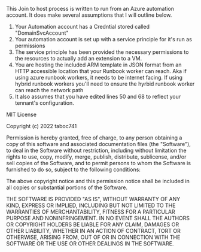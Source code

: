 This Join to host process is written to run from an Azure automation account.  It does make several assumptions that I will outline below.

1.  Your Automation account has a Credntial stored called "DomainSvcAccount"
2.  Your automation account is set up with a service principle for it's run as permissions
3.  The service principle has been provided the necessary permissions to the resources to actually add an extension to a VM.
4.  You are hosting the included ARM template in JSON format from an HTTP accessible location that your Runbook worker can reach.  Aka if using azure runbook workers, it needs to be internet facing.  If using hybrid runbook workers you'll need to ensure the hyrbid runbook worker can reach the network path
5.  It also assumes that you have edited lines 50 and 68 to reflect your tennant's configuration.




MIT License

Copyright (c) 2022 taboc741

Permission is hereby granted, free of charge, to any person obtaining a copy
of this software and associated documentation files (the "Software"), to deal
in the Software without restriction, including without limitation the rights
to use, copy, modify, merge, publish, distribute, sublicense, and/or sell
copies of the Software, and to permit persons to whom the Software is
furnished to do so, subject to the following conditions:

The above copyright notice and this permission notice shall be included in all
copies or substantial portions of the Software.

THE SOFTWARE IS PROVIDED "AS IS", WITHOUT WARRANTY OF ANY KIND, EXPRESS OR
IMPLIED, INCLUDING BUT NOT LIMITED TO THE WARRANTIES OF MERCHANTABILITY,
FITNESS FOR A PARTICULAR PURPOSE AND NONINFRINGEMENT. IN NO EVENT SHALL THE
AUTHORS OR COPYRIGHT HOLDERS BE LIABLE FOR ANY CLAIM, DAMAGES OR OTHER
LIABILITY, WHETHER IN AN ACTION OF CONTRACT, TORT OR OTHERWISE, ARISING FROM,
OUT OF OR IN CONNECTION WITH THE SOFTWARE OR THE USE OR OTHER DEALINGS IN THE
SOFTWARE.
